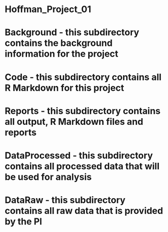 # Hoffman_Project_01
# Background - this subdirectory contains the background information for the project
# Code - this subdirectory contains all R Markdown for this project
# Reports - this subdirectory contains all output, R Markdown files and reports
# DataProcessed - this subdirectory contains all processed data that will be used for analysis
# DataRaw - this subdirectory contains all raw data that is provided by the PI
